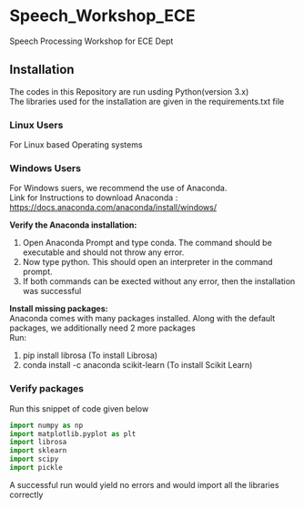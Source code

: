 # Speech_Workshop_ECE
Speech Processing Workshop for ECE Dept

## Installation

The codes in this Repository are run usding Python(version 3.x)<br/>
The libraries used for the installation are given in the requirements.txt file

### Linux Users
For Linux based Operating systems

### Windows Users
For Windows suers, we recommend the use of Anaconda.<br/>
Link for Instructions to download Anaconda : https://docs.anaconda.com/anaconda/install/windows/

**Verify the Anaconda installation:**<br/>
1. Open Anaconda Prompt and type conda. The command should be executable and should not throw any error.
2. Now type python. This should open an interpreter in the command prompt.
3. If both commands can be exected without any error, then the installation was successful

**Install missing packages:**<br/>
Anaconda comes with many packages installed. Along with the default packages, we additionally need 2 more packages<br/>
Run:
1. pip install librosa (To install Librosa)
2. conda install -c anaconda scikit-learn (To install Scikit Learn)

### Verify packages
Run this snippet of code given below

```python
import numpy as np
import matplotlib.pyplot as plt
import librosa
import sklearn
import scipy
import pickle
```

A successful run would yield no errors and would import all the libraries correctly
